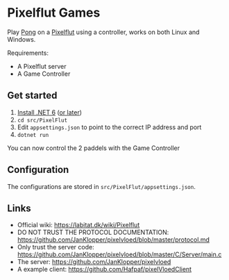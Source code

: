 # Pixelflut Games

Play [Pong](https://en.wikipedia.org/wiki/Pong) on a [Pixelflut](https://labitat.dk/wiki/Pixelflut) using a controller, works on both Linux and Windows.

Requirements:

- A Pixelflut server
- A Game Controller

## Get started

1. [Install .NET 6](https://dotnet.microsoft.com/en-us/download/dotnet/6.0) ([or later](https://dotnet.microsoft.com/en-us/download/dotnet))
2. `cd src/PixelFlut`
3. Edit `appsettings.json` to point to the correct IP address and port
4. `dotnet run`

You can now control the 2 paddels with the Game Controller

## Configuration

The configurations are stored in `src/PixelFlut/appsettings.json`.

## Links
- Official wiki: https://labitat.dk/wiki/Pixelflut 
- DO NOT TRUST THE PROTOCOL DOCUMENTATION: https://github.com/JanKlopper/pixelvloed/blob/master/protocol.md
- Only trust the server code: https://github.com/JanKlopper/pixelvloed/blob/master/C/Server/main.c 
- The server: https://github.com/JanKlopper/pixelvloed
- A example client: https://github.com/Hafpaf/pixelVloedClient 


